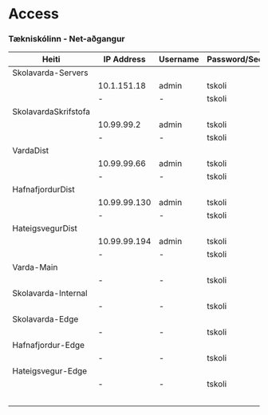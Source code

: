 # Access

### Tækniskólinn - Net-aðgangur

| Heiti                | IP Address   | Username | Password/Secret | Service |
| -------------------- | ------------ | -------- | --------------- | ------- |
| Skolavarda-Servers   |              |          |                 |         |
|                      | 10.1.151.18  | admin    | tskoli          | SSH     |
|                      | -            | -        | tskoli          | Enable  |
| SkolavardaSkrifstofa |              |          |                 |         |
|                      | 10.99.99.2   | admin    | tskoli          | SSH     |
|                      | -            | -        | tskoli          | Enable  |
| VardaDist            |              |          |                 |         |
|                      | 10.99.99.66  | admin    | tskoli          | SSH     |
|                      | -            | -        | tskoli          | Enable  |
| HafnafjordurDist     |              |          |                 |         |
|                      | 10.99.99.130 | admin    | tskoli          | SSH     |
|                      | -            | -        | tskoli          | Enable  |
| HateigsvegurDist     |              |          |                 |         |
|                      | 10.99.99.194 | admin    | tskoli          | SSH     |
|                      | -            | -        | tskoli          | Enable  |
| Varda-Main           |              |          |                 |         |
|                      | -            | -        | tskoli          | Enable  |
| Skolavarda-Internal  |              |          |                 |         |
|                      | -            | -        | tskoli          | Enable  |
| Skolavarda-Edge      |              |          |                 |         |
|                      | -            | -        | tskoli          | Enable  |
| Hafnafjordur-Edge    |              |          |                 |         |
|                      | -            | -        | tskoli          | Enable  |
| Hateigsvegur-Edge    |              |          |                 |         |
|                      | -            | -        | tskoli          | Enable  |
|                      |              |          |                 |         |
|                      |              |          |                 |         |
|                      |              |          |                 |         |
|                      |              |          |                 |         |
|                      |              |          |                 |         |
